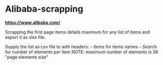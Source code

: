 # Alibaba-scrapping

**https://www.alibaba.com/**

Scrapping the first page items details maximum for any list of items and export it as xlsx file.

Supply the list as csv file to with headers:
    - *Items* for items names
    - *Search* for number of elements per item
      NOTE: maximum number of elements is 36 "page elements size"
